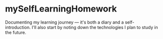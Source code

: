 # mySelfLearningHomework
Documenting my learning journey — it's both a diary and a self-introduction. I'll also start by noting down the technologies I plan to study in the future.
